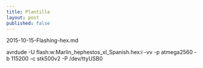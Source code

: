 ```yaml
---
title: Plantilla
layout: post
published: false
---
```

2015-10-15-Flashing-hex.md


avrdude -U flash:w:Marlin_hephestos_xl_Spanish.hex:i -vv -p atmega2560 -b 115200 -c stk500v2 -P /dev/ttyUSB0

